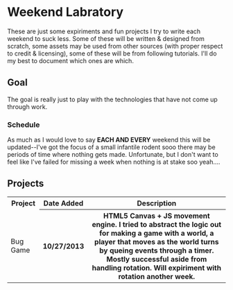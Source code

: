 # Weekend Labratory

These are just some expiriments and fun projects I try to write each weekend to suck less. Some of these will be written & designed from scratch, some assets may be used from other sources (with proper respect to credit & licensing), some of these will be from following tutorials. I'll do my best to document which ones are which.

## Goal

The goal is really just to play with the technologies that have not come up through work.

### Schedule

As much as I would love to say **EACH AND EVERY** weekend this will be updated--I've got the focus of a small infantile rodent sooo there may be periods of time where nothing gets made. Unfortunate, but I don't want to feel like I've failed for missing a week when nothing is at stake soo yeah....

## Projects

<table>
    <tr>
        <th>Project</th>
        <th>Date Added</th>
        <th>Description</th>
    </tr>
    <tr>
        <td>Bug Game</td>
        <th>10/27/2013</th>
        <th>HTML5 Canvas + JS movement engine. I tried to abstract the logic out for making a game with a world, a player that moves as the world turns by queing events through a timer. Mostly successful aside from handling rotation. Will expiriment with rotation another week.</th>
    </tr>
</table>
